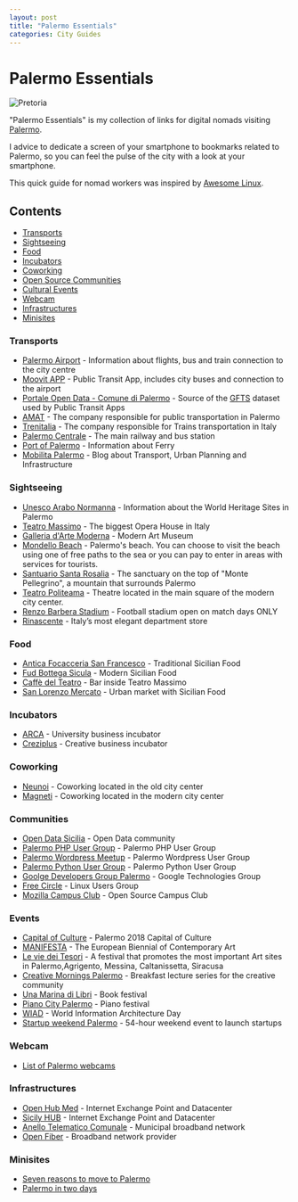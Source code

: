 ```yaml
---
layout: post
title: "Palermo Essentials"
categories: City Guides
---
```


# Palermo Essentials

![Pretoria](https://raw.githubusercontent.com/marcofromsicily/blog/master/images/pretoria.jpg)

"Palermo Essentials" is my collection of links for digital nomads visiting [Palermo](https://www.comune.palermo.it/).

I advice to dedicate a screen of your smartphone to bookmarks related to Palermo, so you can feel the pulse of the city with a look at your smartphone.

This quick guide for nomad workers was inspired by [Awesome Linux](https://github.com/madbob/awesome-linux-dev).


## Contents

* [Transports](#transports)
* [Sightseeing](#sightseeing)
* [Food](#food)
* [Incubators](#incubators)
* [Coworking](#coworking)
* [Open Source Communities](#communities)
* [Cultural Events](#events)  
* [Webcam](#webcam)
* [Infrastructures](#infrastructures)
* [Minisites](#minisites)

### Transports

* [Palermo Airport](http://www.gesap.it/) - Information about flights, bus and train connection to the city centre
* [Moovit APP](https://www.moovitapp.com/) - Public Transit App, includes city buses and connection to the airport
* [Portale Open Data - Comune di Palermo](https://opendata.comune.palermo.it/) - Source of the [GFTS](https://en.wikipedia.org/wiki/General_Transit_Feed_Specification) dataset used by Public Transit Apps
* [AMAT](http://amat.pa.it/) - The company responsible for public transportation in Palermo
* [Trenitalia](http://www.trenitalia.com/) -  The company responsible for Trains transportation in Italy
* [Palermo Centrale](http://www.palermocentrale.it/) -  The main railway and bus station
* [Port of Palermo](http://www.portpalermo.it/) - Information about Ferry
* [Mobilita Palermo](http://palermo.mobilita.org/) - Blog about Transport, Urban Planning and Infrastructure


### Sightseeing

* [Unesco Arabo Normanna](http://www.unescoarabonormanna.it/) - Information about the World Heritage Sites in Palermo
* [Teatro Massimo](http://www.teatromassimo.it/) - The biggest Opera House in Italy
* [Galleria d'Arte Moderna](http://www.gampalermo.it/) - Modern Art Museum
* [Mondello Beach](http://www.mondellomare.it/) - Palermo's beach. You can choose to visit the beach using one of free paths to the sea or you can pay to enter in areas with services for tourists.
* [Santuario Santa Rosalia](http://www.santuariosantarosalia.it/) - The sanctuary on the top of "Monte Pellegrino", a mountain that surrounds Palermo
* [Teatro Politeama](http://www.orchestrasinfonicasiciliana.it/) - Theatre located in the main square of the modern city center.
* [Renzo Barbera Stadium](http://palermocalcio.it/) - Football stadium open on match days ONLY
* [Rinascente](https://www.rinascente.it/) - Italy’s most elegant department store

### Food

* [Antica Focacceria San Francesco](http://www.anticafocacceria.it) - Traditional Sicilian Food
* [Fud Bottega Sicula](http://www.fud.it/) - Modern Sicilian Food
* [Caffè del Teatro](http://www.caffedelteatromassimo.it/) - Bar inside Teatro Massimo
* [San Lorenzo Mercato](http://www.sanlorenzomercato.it/) - Urban market with Sicilian Food

### Incubators

* [ARCA](http://www.consorzioarca.it/) - University business incubator
* [Creziplus](https://www.creziplus.it/) - Creative business incubator

### Coworking

* [Neunoi](http://www.neunoi.it/) - Coworking located in the old city center
* [Magneti](http://www.magnetico.work/) - Coworking located in the modern city center

### Communities

* [Open Data Sicilia](http://opendatasicilia.it/) - Open Data community
* [Palermo PHP User Group](http://palermo.grusp.org/) - Palermo PHP User Group
* [Palermo Wordpress Meetup](https://www.meetup.com/it-IT/Palermo-WordPress-Meetup/) - Palermo Wordpress User Group  
* [Palermo Python User Group](https://www.facebook.com/groups/pythonuserspalermo/?fref=ts) - Palermo Python User Group
* [Goolge Developers Group Palermo](https://sites.google.com/site/palermogtug/) - Google Technologies Group
* [Free Circle](https://www.thefreecircle.org/) - Linux Users Group
* [Mozilla Campus Club](https://www.facebook.com/mccpalermo/) - Open Source Campus Club

### Events

* [Capital of Culture](https://www.comune.palermo.it/capitale-cultura-2018.php) - Palermo 2018 Capital of Culture
* [MANIFESTA](http://m12.manifesta.org/) - The European Biennial of Contemporary Art
* [Le vie dei Tesori](http://www.leviedeitesori.com/) - A festival that promotes the most important Art sites in Palermo,Agrigento, Messina, Caltanissetta, Siracusa
* [Creative Mornings Palermo](https://creativemornings.com/cities/pmo) - Breakfast lecture series for the creative community
* [Una Marina di Libri](http://unamarinadilibri.it/) - Book festival
* [Piano City Palermo](http://www.pianocitypalermo.it/) - Piano festival
* [WIAD](http://www.wiadpalermo.com/) - World Information Architecture Day
* [Startup weekend Palermo](https://startupweekend.org/) - 54-hour weekend event to launch startups

### Webcam

* [List of Palermo webcams](https://www.skylinewebcams.com/it/webcam/italia/sicilia/palermo.html)


### Infrastructures

* [Open Hub Med](https://www.openhubmed.it/) - Internet Exchange Point and Datacenter
* [Sicily HUB](http://www.tisparkle.com/default.aspx?idPage=2509) - Internet Exchange Point and Datacenter
* [Anello Telematico Comunale](https://umap.openstreetmap.fr/it/map/anello-telematico-comunale-palermo_71124#13/38.1381/13.3880) - Municipal broadband network
* [Open Fiber](http://openfiber.it/) - Broadband network provider


### Minisites

* [Seven reasons to move to Palermo](http://www.marcolombardo.com/movetopalermo/)
* [Palermo in two days](http://www.marcolombardo.com/palermointwodays/)
